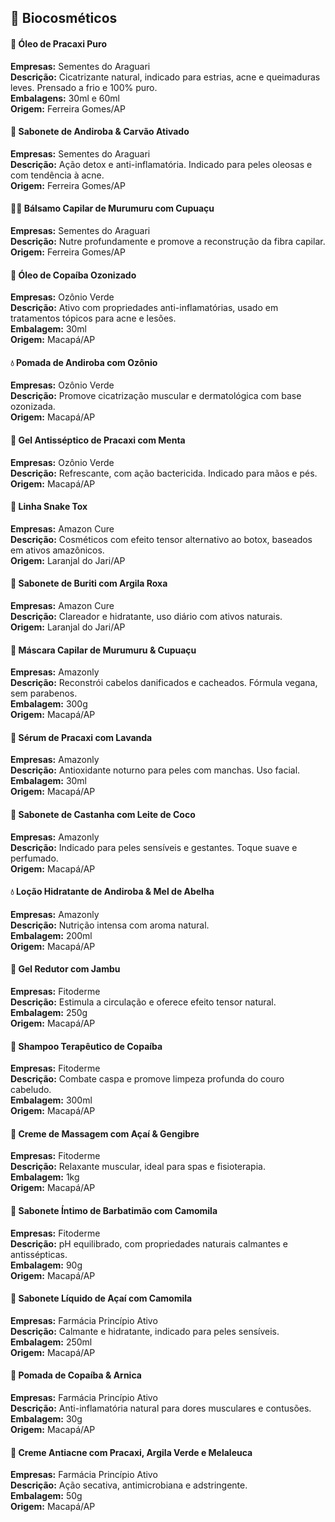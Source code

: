 ## 🧴 Biocosméticos  

#### 🌰 Óleo de Pracaxi Puro  
**Empresas:** Sementes do Araguari  
**Descrição:** Cicatrizante natural, indicado para estrias, acne e queimaduras leves. Prensado a frio e 100% puro.  
**Embalagens:** 30ml e 60ml  
**Origem:** Ferreira Gomes/AP  

#### 🧼 Sabonete de Andiroba & Carvão Ativado  
**Empresas:** Sementes do Araguari  
**Descrição:** Ação detox e anti-inflamatória. Indicado para peles oleosas e com tendência à acne.  
**Origem:** Ferreira Gomes/AP  

#### 💆‍♀️ Bálsamo Capilar de Murumuru com Cupuaçu  
**Empresas:** Sementes do Araguari  
**Descrição:** Nutre profundamente e promove a reconstrução da fibra capilar.  
**Origem:** Ferreira Gomes/AP  

#### 🌿 Óleo de Copaíba Ozonizado  
**Empresas:** Ozônio Verde  
**Descrição:** Ativo com propriedades anti-inflamatórias, usado em tratamentos tópicos para acne e lesões.  
**Embalagem:** 30ml  
**Origem:** Macapá/AP  

#### 💧 Pomada de Andiroba com Ozônio  
**Empresas:** Ozônio Verde  
**Descrição:** Promove cicatrização muscular e dermatológica com base ozonizada.  
**Origem:** Macapá/AP  

#### 🧴 Gel Antisséptico de Pracaxi com Menta  
**Empresas:** Ozônio Verde  
**Descrição:** Refrescante, com ação bactericida. Indicado para mãos e pés.  
**Origem:** Macapá/AP  

#### 🧪 Linha Snake Tox  
**Empresas:** Amazon Cure  
**Descrição:** Cosméticos com efeito tensor alternativo ao botox, baseados em ativos amazônicos.  
**Origem:** Laranjal do Jari/AP  

#### 🌋 Sabonete de Buriti com Argila Roxa  
**Empresas:** Amazon Cure  
**Descrição:** Clareador e hidratante, uso diário com ativos naturais.  
**Origem:** Laranjal do Jari/AP  

#### 🧴 Máscara Capilar de Murumuru & Cupuaçu  
**Empresas:** Amazonly  
**Descrição:** Reconstrói cabelos danificados e cacheados. Fórmula vegana, sem parabenos.  
**Embalagem:** 300g  
**Origem:** Macapá/AP  

#### 🌸 Sérum de Pracaxi com Lavanda  
**Empresas:** Amazonly  
**Descrição:** Antioxidante noturno para peles com manchas. Uso facial.  
**Embalagem:** 30ml  
**Origem:** Macapá/AP  

#### 🧼 Sabonete de Castanha com Leite de Coco  
**Empresas:** Amazonly  
**Descrição:** Indicado para peles sensíveis e gestantes. Toque suave e perfumado.  
**Origem:** Macapá/AP  

#### 💧 Loção Hidratante de Andiroba & Mel de Abelha  
**Empresas:** Amazonly  
**Descrição:** Nutrição intensa com aroma natural.  
**Embalagem:** 200ml  
**Origem:** Macapá/AP  

#### 🌿 Gel Redutor com Jambu  
**Empresas:** Fitoderme  
**Descrição:** Estimula a circulação e oferece efeito tensor natural.  
**Embalagem:** 250g  
**Origem:** Macapá/AP  

#### 🧴 Shampoo Terapêutico de Copaíba  
**Empresas:** Fitoderme  
**Descrição:** Combate caspa e promove limpeza profunda do couro cabeludo.  
**Embalagem:** 300ml  
**Origem:** Macapá/AP  

#### 🧴 Creme de Massagem com Açaí & Gengibre  
**Empresas:** Fitoderme  
**Descrição:** Relaxante muscular, ideal para spas e fisioterapia.  
**Embalagem:** 1kg  
**Origem:** Macapá/AP  

#### 🧼 Sabonete Íntimo de Barbatimão com Camomila  
**Empresas:** Fitoderme  
**Descrição:** pH equilibrado, com propriedades naturais calmantes e antissépticas.  
**Embalagem:** 90g  
**Origem:** Macapá/AP  

#### 🧼 Sabonete Líquido de Açaí com Camomila  
**Empresas:** Farmácia Princípio Ativo  
**Descrição:** Calmante e hidratante, indicado para peles sensíveis.  
**Embalagem:** 250ml  
**Origem:** Macapá/AP  

#### 💊 Pomada de Copaíba & Arnica  
**Empresas:** Farmácia Princípio Ativo  
**Descrição:** Anti-inflamatória natural para dores musculares e contusões.  
**Embalagem:** 30g  
**Origem:** Macapá/AP  

#### 🌿 Creme Antiacne com Pracaxi, Argila Verde e Melaleuca  
**Empresas:** Farmácia Princípio Ativo  
**Descrição:** Ação secativa, antimicrobiana e adstringente.  
**Embalagem:** 50g  
**Origem:** Macapá/AP  
